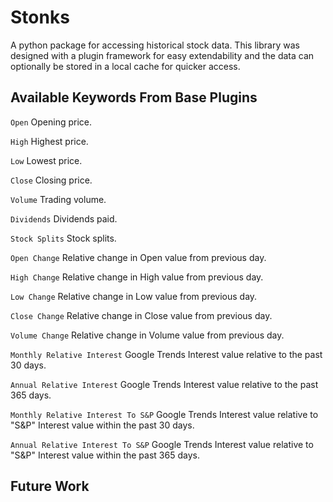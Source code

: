 # Stonks

A python package for accessing historical stock data. This library was designed with a plugin framework for easy extendability and the data can optionally be stored in a local cache for quicker access.

## Available Keywords From Base Plugins

`Open` Opening price.

`High` Highest price.

`Low` Lowest price.

`Close` Closing price.

`Volume` Trading volume.

`Dividends` Dividends paid.

`Stock Splits` Stock splits.

`Open Change` Relative change in Open value from previous day.

`High Change` Relative change in High value from previous day.

`Low Change` Relative change in Low value from previous day.

`Close Change` Relative change in Close value from previous day.

`Volume Change` Relative change in Volume value from previous day.

`Monthly Relative Interest` Google Trends Interest value relative to the past 30 days.

`Annual Relative Interest` Google Trends Interest value relative to the past 365 days.

`Monthly Relative Interest To S&P` Google Trends Interest value relative to "S&P" Interest value within the past
30 days.

`Annual Relative Interest To S&P` Google Trends Interest value relative to "S&P" Interest value within the past
365 days.

## Future Work
